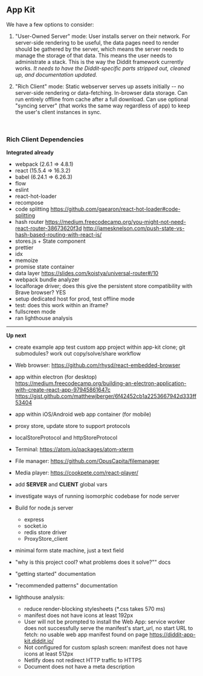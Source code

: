 ## App Kit


We have a few options to consider:

1.  "User-Owned Server" mode: User installs server on their network. For server-side rendering to be useful, the data pages need to render should be gathered by the server, which means the server needs to manage the storage of that data. This means the user needs to administrate a stack. This is the way the Diddit framework currently works. _It needs to have the Diddit-specific parts stripped out, cleaned up, and documentation updated._

2.  "Rich Client" mode: Static webserver serves up assets initially -- no server-side rendering or data-fetching. In-browser data storage. Can run entirely offline from cache after a full download. Can use optional "syncing server" (that works the same way regardless of app) to keep the user's client instances in sync.

​

### Rich Client Dependencies

**Integrated already**

- webpack (2.6.1 => 4.8.1)
- react (15.5.4 => 16.3.2)
- babel (6.24.1 => 6.26.3)
- flow
- eslint
- react-hot-loader
- recompose
- code splitting
  https://github.com/gaearon/react-hot-loader#code-splitting
- hash router
  https://medium.freecodecamp.org/you-might-not-need-react-router-38673620f3d
  http://jamesknelson.com/push-state-vs-hash-based-routing-with-react-js/
- stores.js + State component
- prettier
- idx
- memoize
- promise state container
- data layer
  https://slides.com/koistya/universal-router#/10
- webpack bundle analyzer
- localforage driver; does this give the persistent store compatibility with Brave browser? YES
- setup dedicated host for prod, test offline mode
- test: does this work within an iframe?
- fullscreen mode
- ran lighthouse analysis

---

**Up next**

- create example app
  test custom app project within app-kit clone; git submodules? work out copy/solve/share workflow
- Web browser: https://github.com/rhysd/react-embedded-browser

- app within electron (for desktop)
  https://medium.freecodecamp.org/building-an-electron-application-with-create-react-app-97945861647c
  https://gist.github.com/matthewjberger/6f42452cb1a2253667942d333ff53404
- app within iOS/Android web app container (for mobile)

* proxy store, update store to support protocols
* localStoreProtocol and httpStoreProtocol

* Terminal: https://atom.io/packages/atom-xterm
* File manager: https://github.com/OpusCapita/filemanager
* Media player: https://cookpete.com/react-player/

* add **SERVER** and **CLIENT** global vars
* investigate ways of running isomorphic codebase for node server
* Build for node.js server
  - express
  - socket.io
  - redis store driver
  - ProxyStore_client
* minimal form state machine, just a text field
* "why is this project cool? what problems does it solve?"" docs
* "getting started" documentation
* "recommended patterns" documentation

* lighthouse analysis:
  - reduce render-blocking stylesheets (\*.css takes 570 ms)
  - manifest does not have icons at least 192px
  - User will not be prompted to install the Web App: service worker does not successfully serve the manifest's start_url, no start URL to fetch: no usable web app manifest found on page https://diddit-app-kit.diddit.io/
  - Not configured for custom splash screen: manifest does not have icons at least 512px
  - Netlify does not redirect HTTP traffic to HTTPS
  - Document does not have a meta description
